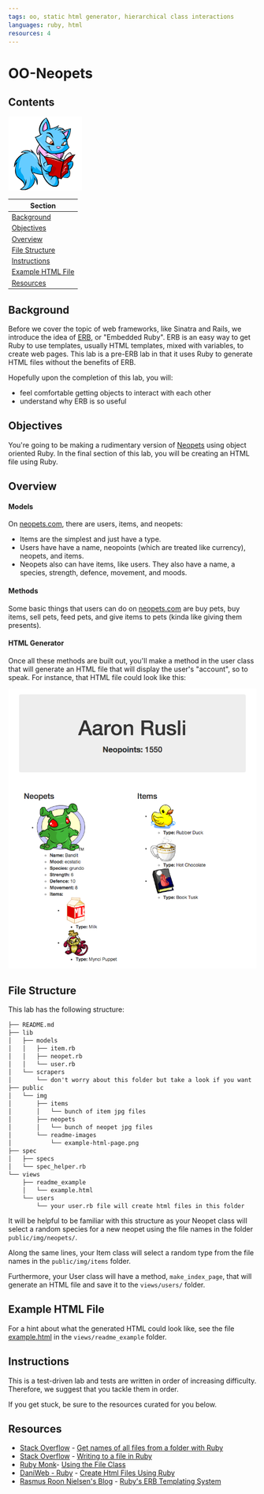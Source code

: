 ```yaml
---
tags: oo, static html generator, hierarchical class interactions
languages: ruby, html
resources: 4
---
```


# OO-Neopets

## Contents

![cat reading](public/img/readme-images/cat-reading.jpg)

|Section                                |
|---------------------------------------|
|[Background](#background)              |
|[Objectives](#objectives)              |
|[Overview](#overview)                  |
|[File Structure](#file-structure)      |
|[Instructions](#instructions)          |
|[Example HTML File](#example-html-file)|
|[Resources](#resources)                |

## Background

Before we cover the topic of web frameworks, like Sinatra and Rails, we introduce the idea of [ERB](http://www.rrn.dk/rubys-erb-templating-system), or "Embedded Ruby". ERB is an easy way to get Ruby to use templates, usually HTML templates, mixed with variables, to create web pages. This lab is a pre-ERB lab in that it uses Ruby to generate HTML files without the benefits of ERB.

Hopefully upon the completion of this lab, you will:
  * feel comfortable getting objects to interact with each other
  * understand why ERB is so useful

## Objectives

You're going to be making a rudimentary version of [Neopets](http://www.neopets.com/) using object oriented Ruby. In the final section of this lab, you will be creating an HTML file using Ruby.

## Overview

#### Models

On [neopets.com](http://www.neopets.com/), there are users, items, and neopets:
* Items are the simplest and just have a type.
* Users have have a name, neopoints (which are treated like currency), neopets, and items.
* Neopets also can have items, like users. They also have a name, a species, strength, defence, movement, and moods.

#### Methods

Some basic things that users can do on [neopets.com](http://www.neopets.com/) are buy pets, buy items, sell pets, feed pets, and give items to pets (kinda like giving them presents).

#### HTML Generator

Once all these methods are built out, you'll make a method in the user class that will generate an HTML file that will display the user's "account", so to speak. For instance, that HTML file could look like this:

![example html file](/public/img/readme-images/example-html-page.png)

## File Structure

This lab has the following structure:

```
├── README.md
├── lib
│   ├── models
│   │   ├── item.rb
│   │   ├── neopet.rb
│   │   └── user.rb
│   └── scrapers
│       └── don't worry about this folder but take a look if you want
├── public
│   └── img
│       ├── items
│       │   └── bunch of item jpg files
│       ├── neopets
│       │   └── bunch of neopet jpg files
│       └── readme-images
│           └── example-html-page.png
├── spec
│   ├── specs
│   └── spec_helper.rb
└── views
    ├── readme_example
    │   └── example.html
    └── users
        └── your user.rb file will create html files in this folder
```

It will be helpful to be familiar with this structure as your Neopet class will select a random species for a new neopet using the file names in the folder `public/img/neopets/`. 

Along the same lines, your Item class will select a random type from the file names in the `public/img/items` folder.

Furthermore, your User class will have a method, `make_index_page`, that will generate an HTML file and save it to the `views/users/` folder.

## Example HTML File

For a hint about what the generated HTML could look like, see the file [example.html](/views/readme_example/example.html) in the `views/readme_example` folder.

## Instructions

This is a test-driven lab and tests are written in order of increasing difficulty. Therefore, we suggest that you tackle them in order.

If you get stuck, be sure to the resources curated for you below.

## Resources
* [Stack Overflow](http://stackoverflow.com/) - [Get names of all files from a folder with Ruby](http://stackoverflow.com/a/1755713)
* [Stack Overflow](http://stackoverflow.com/) - [Writing to a file in Ruby](http://stackoverflow.com/a/7915881)
* [Ruby Monk](http://rubymonk.com/)- [Using the File Class](http://rubymonk.com/learning/books/1-ruby-primer/chapters/42-introduction-to-i-o/lessons/90-using-the-file-class)
* [DaniWeb - Ruby](https://www.daniweb.com/web-development/ruby/) - [Create Html Files Using Ruby](https://www.daniweb.com/web-development/ruby/threads/236062/create-html-files-using-ruby)
* [Rasmus Roon Nielsen's Blog](http://www.rrn.dk/) - [Ruby's ERB Templating System](http://www.rrn.dk/rubys-erb-templating-system)
